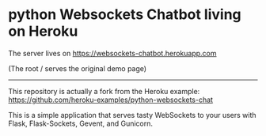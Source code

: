 # python Websockets Chatbot living on Heroku

The server lives on https://websockets-chatbot.herokuapp.com

(The root / serves the original demo page)

----

This repository is actually a fork from the Heroku example: https://github.com/heroku-examples/python-websockets-chat

This is a simple application that serves tasty WebSockets to your users
with Flask, Flask-Sockets, Gevent, and Gunicorn.
